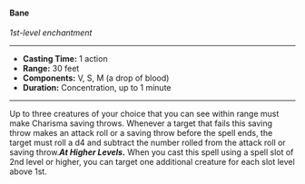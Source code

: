 #### Bane
*1st-level enchantment*
___
- **Casting Time:** 1 action
- **Range:** 30 feet
- **Components:** V, S, M (a drop of blood)
- **Duration:** Concentration, up to 1 minute
---
Up to three creatures of your choice that you can see within range must make Charisma saving throws. Whenever a target that fails this saving throw makes an attack roll or a saving throw before the spell ends, the target must roll a d4 and subtract the number rolled from the attack roll or saving throw.***At Higher Levels.*** When you cast this spell using a spell slot of 2nd level or higher, you can target one additional creature for each slot level above 1st.
